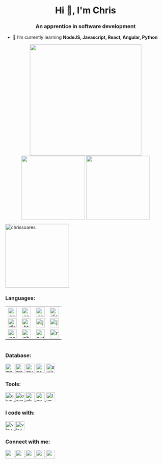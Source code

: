 <h1 align="center">Hi 👋, I'm Chris</h1>
<h3 align="center">An apprentice in software development</h3>

- 🌱 I’m currently learning **NodeJS, Javascript, React, Angular, Python**

<div align="center"> 
    <img height="350" align="center" src="https://github-readme-stats.vercel.app/api?username=chrissoares&show_icons=true&theme=tokyonight&hide_border=true" />
</div>
<div align="center"> 
    <img height="200" align="center" src="https://github-readme-streak-stats.herokuapp.com/?user=chrissoares&theme=tokyonight&hide_border=true" />
    <img height="200" align="center" src="https://github-readme-stats.vercel.app/api/top-langs/?username=chrissoares&show_icons=true&layout=donut&theme=tokyonight&hide_border=true" />
</div>
<p align="left"> <a href="https://github.com/ryo-ma/github-profile-trophy"><img height="200" src="https://github-profile-trophy.vercel.app/?username=chrissoares&column=-1&theme=tokyonight&no-frame=true" alt="chrissoares" /></a> </p>

<h3 align="left">Languages:</h3>
<table>
    <tr align="center">
        <td>
            <a href="https://angular.io" target="_blank" rel="noreferrer">
                <img src="https://img.shields.io/badge/angular-%23DD0031.svg?style=for-the-badge&logo=angular&logoColor=white" alt="angular" height="28"/> 
            </a>
        </td>
        <td>
            <a href="https://www.w3schools.com/cs/" target="_blank" rel="noreferrer">
                <img src="https://img.shields.io/badge/c%23-%23239120.svg?style=for-the-badge&logo=c-sharp&logoColor=white" alt="csharp" height="28"/> 
            </a>
        </td>
        <td>
            <a href="https://www.w3schools.com/css/" target="_blank" rel="noreferrer">
                <img src="https://img.shields.io/badge/css3-%231572B6.svg?style=for-the-badge&logo=css3&logoColor=white" alt="css3" height="28"/> 
            </a>
        </td>
        <td>
            <a href="https://www.djangoproject.com/" target="_blank" rel="noreferrer">
                <img src="https://img.shields.io/badge/django-%23092E20.svg?style=for-the-badge&logo=django&logoColor=white" alt="django" height="28"/> 
            </a>
        </td>
    </tr>
    <tr align="center">
        <td>
            <a href="https://www.django-rest-framework.org/" target="_blank" rel="noreferrer">
                <img src="https://img.shields.io/badge/DJANGO-REST-ff1709?style=for-the-badge&logo=django&logoColor=white&color=ff1709&labelColor=gray" alt="django rest framework" height="28"/> 
            </a>
        </td>
        <td>
            <a href="https://www.w3.org/html/" target="_blank" rel="noreferrer">
                <img src="https://img.shields.io/badge/html5-%23E34F26.svg?style=for-the-badge&logo=html5&logoColor=white" alt="html5" height="28"/> 
            </a>
        </td>
        <td>
            <a href="https://www.java.com" target="_blank" rel="noreferrer">
                <img src="https://img.shields.io/badge/java-%23ED8B00.svg?style=for-the-badge&logo=openjdk&logoColor=white" alt="java" height="28"/> 
            </a>
        </td>
        <td>
            <a href="https://developer.mozilla.org/en-US/docs/Web/JavaScript" target="_blank" rel="noreferrer">
                <img src="https://img.shields.io/badge/javascript-%23323330.svg?style=for-the-badge&logo=javascript&logoColor=%23F7DF1E" alt="javascript" height="28"/> 
            </a>
        </td>
    </tr>
    <tr align="center">
        <td>
            <a href="https://nodejs.org" target="_blank" rel="noreferrer">
                <img src="https://img.shields.io/badge/node.js-6DA55F?style=for-the-badge&logo=node.js&logoColor=white" alt="nodejs" height="28"/> 
            </a>
        </td>
        <td>
            <a href="https://www.php.net" target="_blank" rel="noreferrer">
                <img src="https://img.shields.io/badge/php-%23777BB4.svg?style=for-the-badge&logo=php&logoColor=white" alt="php" height="28"/> 
            </a>
        </td>
        <td>
            <a href="https://www.python.org" target="_blank" rel="noreferrer">
                <img src="https://img.shields.io/badge/python-3670A0?style=for-the-badge&logo=python&logoColor=ffdd54" alt="python" height="28"/> 
            </a>
        </td>
        <td>
            <a href="https://reactjs.org/" target="_blank" rel="noreferrer">
                <img src="https://img.shields.io/badge/react-%2320232a.svg?style=for-the-badge&logo=react&logoColor=%2361DAFB" alt="react" height="28"/> 
            </a>
        </td>
    </tr>
</table>
<div style="display: grid; grid-template-columns: auto auto auto;">
</div>
<div>
    <h3 align="left">Database:</h3>
    <a href="https://mariadb.org/" target="_blank" rel="noreferrer">
        <img src="https://img.shields.io/badge/MariaDB-003545?style=for-the-badge&logo=mariadb&logoColor=white" alt="mariadb" height="28"/> 
    </a>
    <a href="https://www.microsoft.com/en-us/sql-server" target="_blank" rel="noreferrer">
        <img src="https://img.shields.io/badge/Microsoft%20SQL%20Server-CC2927?style=for-the-badge&logo=microsoft%20sql%20server&logoColor=white" alt="mssql" height="28"/> 
    </a>
    <a href="https://www.mysql.com/" target="_blank" rel="noreferrer">
        <img src="https://img.shields.io/badge/mysql-%2300f.svg?style=for-the-badge&logo=mysql&logoColor=white" alt="mysql" height="28"/> 
    </a>
    <a href="https://www.postgresql.org/" target="_blank" rel="noreferrer">
        <img src="https://img.shields.io/badge/postgres-%23316192.svg?style=for-the-badge&logo=postgresql&logoColor=white" alt="postgres" height="28"/> 
    </a>
    <a href="https://www.sqlite.org/index.html" target="_blank" rel="noreferrer">
        <img src="https://img.shields.io/badge/sqlite-%2307405e.svg?style=for-the-badge&logo=sqlite&logoColor=white" alt="sqlite" height="28"/> 
    </a>
</div>
<div>
    <h3 align="left">Tools:</h3>
    <a href="https://aws.amazon.com" target="_blank" rel="noreferrer">
        <img src="https://img.shields.io/badge/AWS-%23FF9900.svg?style=for-the-badge&logo=amazon-aws&logoColor=white" alt="aws" height="28"/> 
    </a>
    <a href="https://azure.microsoft.com/en-in/" target="_blank" rel="noreferrer">
        <img src="https://img.shields.io/badge/azure-%230072C6.svg?style=for-the-badge&logo=microsoftazure&logoColor=white" alt="azure" height="28"/> 
    </a>
    <a href="https://www.photoshop.com/en" target="_blank" rel="noreferrer">
        <img src="https://img.shields.io/badge/adobe%20photoshop-%2331A8FF.svg?style=for-the-badge&logo=adobe%20photoshop&logoColor=white" alt="photoshop" height="28"/> 
    </a>
    <a href="https://postman.com" target="_blank" rel="noreferrer">
        <img src="https://img.shields.io/badge/Postman-FF6C37?style=for-the-badge&logo=postman&logoColor=white" alt="postman" height="28"/> 
    </a>
    <a href="https://www.typescriptlang.org/" target="_blank" rel="noreferrer">
        <img src="https://img.shields.io/badge/typescript-%23007ACC.svg?style=for-the-badge&logo=typescript&logoColor=white" alt="typescript" height="28"/>
    </a>
    <h3 align="left">I code with:</h3>
    <a href="https://code.visualstudio.com/" target="_blank" rel="noreferrer">
        <img src="https://img.shields.io/badge/Visual%20Studio%20Code-0078d7.svg?style=for-the-badge&logo=visual-studio-code&logoColor=white" alt="visual studio code - vscode" height="28"/>
    </a>
    <a href="https://code.visualstudio.com/" target="_blank" rel="noreferrer">
        <img src="https://img.shields.io/badge/Visual%20Studio-5C2D91.svg?style=for-the-badge&logo=visual-studio&logoColor=white" alt="visual studio" height="28"/>
    </a>
</div>

<h3 align="left">Connect with me:</h3>
<div>
    <a href="https://www.linkedin.com/in/chrisrsoares/">
        <img height="28" align="center" src="https://img.shields.io/badge/linkedin-%230077B5.svg?style=for-the-badge&logo=linkedin&logoColor=white" />
    </a>
    <a href="https://stackoverflow.com/users/4100388">
        <img height="28" align="center" src="https://img.shields.io/badge/-Stackoverflow-FE7A16?style=for-the-badge&logo=stack-overflow&logoColor=white" />
    </a>
    <a href="https://github.com/chrissoares">
        <img height="28" align="center" src="https://img.shields.io/badge/github-%23121011.svg?style=for-the-badge&logo=github&logoColor=white">
    </a>
    <a href="https://www.twitter.com/chrisrsoares">
        <img height="28" align="center" src="https://img.shields.io/badge/Twitter-%231DA1F2.svg?style=for-the-badge&logo=Twitter&logoColor=white" />
    </a>
    <a href="https://instagram.com/chrisrsoares">
        <img height="28" align="center" src="https://img.shields.io/badge/Instagram-%23E4405F.svg?style=for-the-badge&logo=Instagram&logoColor=white" />
    </a>
</div>

<!--
**chrissoares/chrissoares** is a ✨ _special_ ✨ repository because its `README.md` (this file) appears on your GitHub profile.

Here are some ideas to get you started:

- 🔭 I’m currently working on ...
- 🌱 I’m currently learning ...
- 👯 I’m looking to collaborate on ...
- 🤔 I’m looking for help with ...
- 💬 Ask me about ...
- 📫 How to reach me: ...
- 😄 Pronouns: ...
- ⚡ Fun fact: ...
-->
